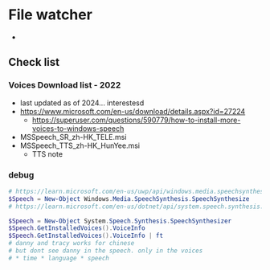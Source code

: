 # File watcher
* 


## Check list
### Voices Download list - 2022
* last updated as of 2024... interestesd
* https://www.microsoft.com/en-us/download/details.aspx?id=27224
  * https://superuser.com/questions/590779/how-to-install-more-voices-to-windows-speech
* MSSpeech_SR_zh-HK_TELE.msi
* MSSpeech_TTS_zh-HK_HunYee.msi
  * TTS note


### debug
```ps1
# https://learn.microsoft.com/en-us/uwp/api/windows.media.speechsynthesis.speechsynthesizer?view=winrt-22621
$Speech = New-Object Windows.Media.SpeechSynthesis.SpeechSynthesize
# https://learn.microsoft.com/en-us/dotnet/api/system.speech.synthesis.speechsynthesizer?view=net-8.0`

$Speech = New-Object System.Speech.Synthesis.SpeechSynthesizer
$Speech.GetInstalledVoices().VoiceInfo
$Speech.GetInstalledVoices().VoiceInfo | ft
# danny and tracy works for chinese
# but dont see danny in the speech. only in the voices
# * time * language * speech
```